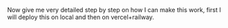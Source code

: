 Now give me very detailed step by step on how I can make this work, first I will deploy this on local and then on vercel+railway.